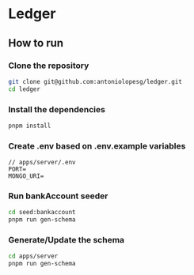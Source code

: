 # Ledger

## How to run

### Clone the repository
```bash
git clone git@github.com:antoniolopesg/ledger.git
cd ledger
```

### Install the dependencies
```bash
pnpm install
```

### Create .env based on .env.example variables
```env
// apps/server/.env
PORT=
MONGO_URI=
```

### Run bankAccount seeder
```bash
cd seed:bankaccount
pnpm run gen-schema
```

### Generate/Update the schema
```bash
cd apps/server
pnpm run gen-schema
```
